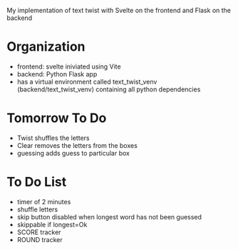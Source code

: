My implementation of text twist with Svelte on the frontend and Flask on the backend

# Organization

- frontend: svelte iniviated using Vite
- backend: Python Flask app
- has a virtual environment called text_twist_venv (backend/text_twist_venv) containing all python dependencies

# Tomorrow To Do

- Twist shuffles the letters
- Clear removes the letters from the boxes
- guessing adds guess to particular box

# To Do List

- timer of 2 minutes
- shuffle letters
- skip button disabled when longest word has not been guessed
- skippable if longest=Ok
- SCORE tracker
- ROUND tracker
